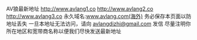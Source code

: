 AV狼最新地址
http://www.avlang1.co
http://www.avlang2.co
http://www.avlang3.co
永久域名:www.avlang.com(海外)
务必保存本页面以防地址丢失
一旦本地址无法访问，请向 avlangdizhi@gmail.com 发信
尽量注明你所在地区和宽带商名称以便我们尽快发送最新地址
